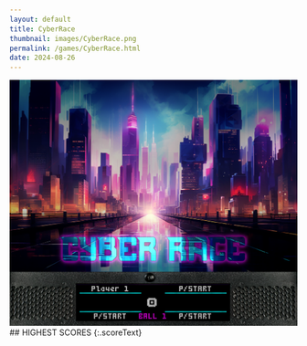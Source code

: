 ```yaml
---
layout: default
title: CyberRace
thumbnail: images/CyberRace.png
permalink: /games/CyberRace.html
date: 2024-08-26
---
```


<img src="../images/CyberRace.png" class="gameThumbnail img-fluid mx-auto align-middle">
## HIGHEST SCORES
{:.scoreText}

